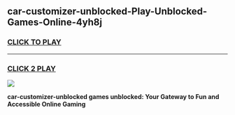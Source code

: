 
## car-customizer-unblocked-Play-Unblocked-Games-Online-4yh8j
<h3>
<a href="https://premium76.site?title=car-customizer-unblocked&ref=25A">CLICK TO PLAY</a></h3>
<hr>

<h3>
<a href="https://premium76.site?title=car-customizer-unblocked&ref=25A">CLICK 2 PLAY</a>
  
</h3>

<a href="https://premium76.site?title=car-customizer-unblocked&ref=25A"><img src="https://clearcache.store/games.png"></a>


**car-customizer-unblocked games unblocked: Your Gateway to Fun and Accessible Online Gaming**
